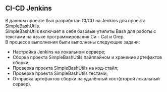 ## CI-CD Jenkins
В данном проекте был разработан CI/CD на Jenkins для проекта SimpleBashUtils.\
SimpleBashUtils включает в себя базовые утилиты Bash для работы с текстами на языке программирования Си - Cat и Grep.\
В процессе выполнения были выполнены следующие задачи:
- Настройка Jenkins на локальном сервере;
- Сборка проекта SimpleBashUtils пайплайном и хранение артефактов сборки;
- Проверка проекта SimpleBashUtils на код-стайл;
- Проверка проекта SimpleBashUtils тестами;
- Отправка артефактов сборки на удалённый хост(второй локальный сервер).